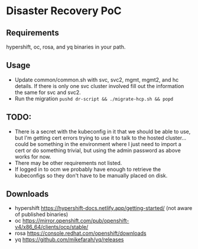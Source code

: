 # Disaster Recovery PoC

## Requirements
hypershift, oc, rosa, and yq binaries in your path.

## Usage
- Update common/common.sh with svc, svc2, mgmt, mgmt2, and hc details. If there is only one svc cluster involved fill out the information the same for svc and svc2. 
- Run the migration `pushd dr-script && ./migrate-hcp.sh && popd`

## TODO:
- There is a secret with the kubeconfig in it that we should be able to use, but I'm getting cert errors trying to use it to talk to the hosted cluster... could be something in the environment where I just need to import a cert or do something trivial, but using the admin password as above works for now.
- There may be other requirements not listed.
- If logged in to ocm we probably have enough to retrieve the kubeconfigs so they don't have to be manually placed on disk.

## Downloads
- hypershift https://hypershift-docs.netlify.app/getting-started/ (not aware of published binaries)
- oc https://mirror.openshift.com/pub/openshift-v4/x86_64/clients/ocp/stable/
- rosa https://console.redhat.com/openshift/downloads
- yq https://github.com/mikefarah/yq/releases
